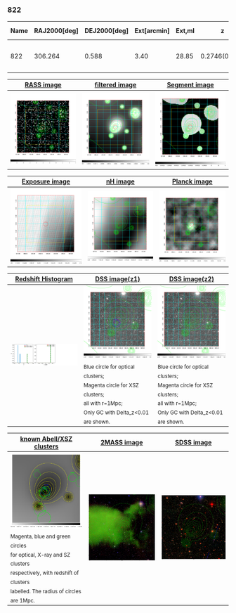 <div STYLE="page-break-after: always;"></div>

### 822

|Name|RAJ2000[deg]|DEJ2000[deg] |Ext[arcmin]| Ext,ml | z | z_src| C|GC(XSZ,Delta_z<0.01)| GC(OPT,Delta_z<0.01)|GC| R_sig[arcmin] | R500[arcmin] | R500[Mpc]| CRsig[c/s] | CR500[c/s] |L500[1E44 erg/s]|F500[1E-12 erg/s/cm^2]| M500[1E14 Msun]|Tx[keV]|Cnt_sig|Beta|Rc[arcmin]|Comment|Alias|
|---|---|---|---|---|---|------|---|--------|---------|----------|---|---|---|---|---|---|---|---|---|---|---|---|---|---|
|822| 306.264| 0.588| 3.40| 28.85| 0.2746(0.000)| z_xsz| B| Tar| -| N, PSZ2, Tar, W| 9.288| 4.071| 1.022| 0.061(0.029)| 0.056(0.026)| 2.360(0.958)| 1.003(0.407)| 4.02(0.77)| 5.53(0.68)| 36.1| 0.798(-0.177+0.142)| 5.222(-1.749+1.519)| -| k417|

|[RASS image](../image/822/822_img.pdf)|[filtered image](../image/822/822_fil.pdf)|[Segment image](../image/822/822_seg.pdf)|
|-------------------|--------------------|-------------------|
| <img src="../image/822/822_img.png" width="300">  | <img src="../image/822/822_fil.png" width="300">   | <img src="../image/822/822_seg.png" width="300">  |

|[Exposure image](../image/822/822_mex.pdf)| [nH image](../image/822/822_nh.pdf)| [Planck image](../image/822/822_p.pdf)|
|-------------------|--------------------|-------------------|
|<img src="../image/822/822_mex.png" width="300">   | <img src="../image/822/822_nh.png" width="300">    | <img src="../image/822/822_p.png" width="300"> |

|[Redshift Histogram](../image/822/822_zg.pdf) | [DSS image(z1)](../image/822/822_dss_z1.pdf)      |  [DSS image(z2)](../image/822/822_dss_z2.pdf)    |
|-------------------|--------------------|-------------------|
|<img src="../image/822/822_zg.png" width="300"> |<img src="../image/822/822_dss_z1.png" width="300"> <sub><br>Blue circle for optical clusters; <br>Magenta circle for XSZ clusters; <br>all with r=1Mpc; <br>Only GC with Delta_z<0.01 are shown. </sub>| <img src="../image/822/822_dss_z2.png" width="300"><sub><br>Blue circle for optical clusters; <br>Magenta circle for XSZ clusters; <br>all with r=1Mpc; <br>Only GC with Delta_z<0.01 are shown. </sub> |

|[known Abell/XSZ clusters](../image/822/822_gc.pdf) | [2MASS image](../image/822/822_2mass.pdf)      |[SDSS image](../image/822/822_sdss.pdf)   |
|-------------------|-------------------|-------------------|
|<img src=../image/822/822_gc.png width="300"> <br><sub>Magenta, blue and green circles <br>for optical, X-ray and SZ clusters <br>respectively, with redshift of clusters <br>labelled. The radius of circles <br>are 1Mpc.</sub>|<img src="../image/822/822_2mass.png" width="300">  | <img src="../image/822/822_sdss.png" width="300">  |




